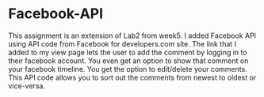 # Facebook-API
This assignment is an extension of Lab2 from week5. I added Facebook API using API code from Facebook for developers.com site.
The link that I added to my view page lets the user to add the comment by logging in to their facebook account. You even get an option to show that comment on your facebook timeline.
You get the option to edit/delete your comments.
This API code allows you to sort out the comments from newest to oldest or vice-versa.
